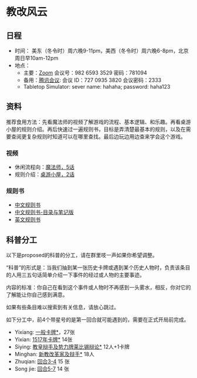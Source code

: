 # 教改风云

## 日程
- 时间： 美东（冬令时）周六晚9-11pm，美西（冬令时）周六晚6-8pm，北京周日早10am-12pm
- 地点：
  - 主要：[Zoom](https://berkeley.zoom.us/j/98265933529?pwd=QWl0QkYrQnYrYWJYSG9vS3dZWFh2QT09) 会议号：982 6593 3529 密码：781094
  - 备用：[腾讯会议](https://voovmeeting.com/s/L632Z0IV12ys):  会议 ID：727 0935 3820 会议密码：2333
  - Tabletop Simulator: sever name: hahaha; password: haha123

## 资料

推荐食用方法：先看魔法师的视频了解游戏的流程、基本逻辑、和乐趣。再看桌游小屋的规则介绍。再后快速过一遍规则书，目标是弄清楚最基本的规则，以及在需要查阅更复杂规则时知道可以在哪里查找。最后边玩边用边查来学会这个游戏。

### 视频
- 休闲流程向：[魔法师，5话](https://www.bilibili.com/video/BV1NJ411G7xU)
- 规则介绍：[桌游小屋，2话](https://www.bilibili.com/video/BV1754y1U7px)

### 规则书
- [中文规则书](https://github.com/yixiangLuo/HereIStand/blob/main/rulebook/HereIStand-%E4%B8%AD%E6%96%87%E8%A7%84%E5%88%99.pdf)
- [中文规则书-目录与笔记版](https://github.com/yixiangLuo/HereIStand/blob/main/rulebook/HereIStand-%E4%B8%AD%E6%96%87%E8%A7%84%E5%88%99-%E7%9B%AE%E5%BD%95%E4%B8%8E%E7%AC%94%E8%AE%B0.pdf)
- [英文规则书](https://github.com/yixiangLuo/HereIStand/blob/main/rulebook/HereIStand-Rulebook.pdf)

## 科普分工

以下是proposed的科普的分工，请在群里吱一声如果你希望调整。

“科普”的形式是：当我们抽到某一张历史卡牌或遇到某个历史人物时，负责该条目的人用三五句话简单介绍一下事件的经过或人物的主要事迹。

内容的标准：你自己在看到这个事件或人物时不再感到一头雾水，相反，你对它的了解能让你自己感到满意。

如果有些条目难以搜索到有关信息，请放心跳过。

如下分工中，前4个带星号的是第一回合就可能遇到的，需要在正式开局前完成。

- Yixiang: [一般卡牌*](https://github.com/yixiangLuo/HereIStand/blob/main/cards/%E4%B8%80%E8%88%AC%E5%8D%A1%E7%89%8C.jpg)，27张
- Yixian: [1517年卡牌*](https://github.com/yixiangLuo/HereIStand/blob/main/cards/1517%E5%B9%B4%E5%8D%A1%E7%89%8C.jpg) 14张
- Siying: [教皇辩手及势力牌莱比锡辩论*](https://github.com/yixiangLuo/HereIStand/blob/main/cards/%E6%95%99%E7%9A%87%E8%BE%A9%E6%89%8B%E5%8F%8A%E5%8A%BF%E5%8A%9B%E7%89%8C%E8%8E%B1%E6%AF%94%E9%94%A1%E8%BE%A9%E8%AE%BA.jpg) 12人+1卡牌
- Minghan: [新教改革家及辩手*](https://github.com/yixiangLuo/HereIStand/blob/main/cards/%E6%96%B0%E6%95%99%E6%94%B9%E9%9D%A9%E5%AE%B6%E5%8F%8A%E8%BE%A9%E6%89%8B.jpg) 18人
- Zhuqian: [回合3-4](https://github.com/yixiangLuo/HereIStand/blob/main/cards/%E5%9B%9E%E5%90%883-4.jpg) 15 张
- Song jie: [回合5-7](https://github.com/yixiangLuo/HereIStand/blob/main/cards/%E5%9B%9E%E5%90%885-7.jpg) 14 张
